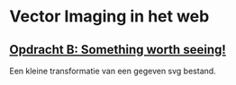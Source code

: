 # Vector Imaging in het web

## [Opdracht B: Something worth seeing!](https://mamdt.gitbook.io/3-3-dataviz/tutorial-technology/2-css-svg-and-github/svg-basics)
Een kleine transformatie van een gegeven svg bestand.
